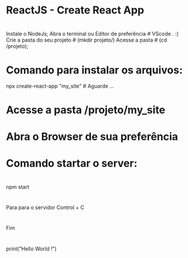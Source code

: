 # ReactJS - Create React App
# 
 Instale o NodeJs;
 Abra o terminal ou Editor de preferência # VScode . :) </br>
 Crie a pasta do seu projeto # (mkdir projeto/)
 Acesse a pasta # (cd /projeto);

# Comando para instalar os arquivos:
npx create-react-app "my_site" # Aguarde ...

# Acesse a pasta /projeto/my_site
# Abra o Browser de sua preferência

# Comando startar o server:
#
npm start
#
Para para o servidor Control + C
#
#
#
Fim
#
#
print("Hello World !")
